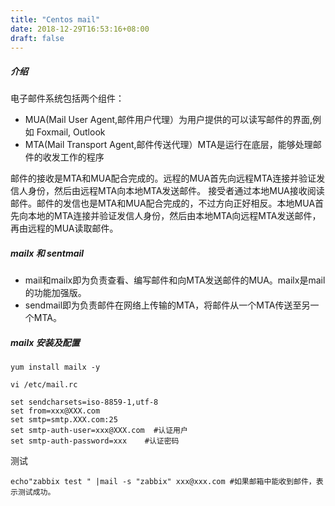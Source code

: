 ```yaml
---
title: "Centos mail"
date: 2018-12-29T16:53:16+08:00
draft: false
---
```


##### 介绍

电子邮件系统包括两个组件：
- MUA(Mail User Agent,邮件用户代理）为用户提供的可以读写邮件的界面,例如 Foxmail, Outlook
- MTA(Mail Transport Agent,邮件传送代理）MTA是运行在底层，能够处理邮件的收发工作的程序

邮件的接收是MTA和MUA配合完成的。远程的MUA首先向远程MTA连接并验证发信人身份，然后由远程MTA向本地MTA发送邮件。
接受者通过本地MUA接收阅读邮件。邮件的发信也是MTA和MUA配合完成的，不过方向正好相反。本地MUA首先向本地的MTA连接并验证发信人身份，然后由本地MTA向远程MTA发送邮件，再由远程的MUA读取邮件。

##### mailx 和 sentmail

- mail和mailx即为负责查看、编写邮件和向MTA发送邮件的MUA。mailx是mail的功能加强版。 
- sendmail即为负责邮件在网络上传输的MTA，将邮件从一个MTA传送至另一个MTA。

##### mailx 安装及配置
```
yum install mailx -y

vi /etc/mail.rc 

set sendcharsets=iso-8859-1,utf-8
set from=xxx@XXX.com
set smtp=smtp.XXX.com:25
set smtp-auth-user=xxx@XXX.com  #认证用户
set smtp-auth-password=xxx    #认证密码
```

测试

```
echo"zabbix test " |mail -s "zabbix" xxx@xxx.com #如果邮箱中能收到邮件，表示测试成功。
```

